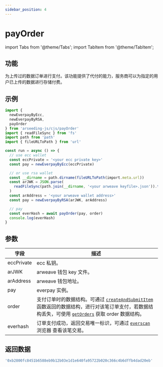 ```yaml
---
sidebar_position: 4
---
```


# payOrder

import Tabs from '@theme/Tabs';
import TabItem from '@theme/TabItem';

## 功能

为上传过的数据订单进行支付。该功能提供了代付的能力，服务商可以为指定的用户已上传的数据进行存储付费。

## 示例

```ts
import {
  newEverpayByEcc,
  newEverpayByRSA,
  payOrder
} from 'arseeding-js/cjs/payOrder'
import { readFileSync } from 'fs'
import path from 'path'
import { fileURLToPath } from 'url'

const run = async () => {
  // use ecc wallet
  const eccPrivate = '<your ecc private key>'
  const pay = newEverpayByEcc(eccPrivate)

  // or use rsa wallet
  const __dirname = path.dirname(fileURLToPath(import.meta.url))
  const arJWK = JSON.parse(
    readFileSync(path.join(__dirname, '<your arweave keyfile>.json')).toString()
  )
  const arAddress = '<your arweave wallet address>'
  const pay = newEverpayByRSA(arJWK, arAddress)

  // pay
  const everHash = await payOrder(pay, order)
  console.log(everHash)
}
```
## 参数

| 字段 | 描述 |
| ---- | ---- |
|eccPrivate| ecc 私钥。|
|arJWK| arweave 钱包 key 文件。|
|arAddress| arweave 钱包地址。|
|pay| everpay 实例。|
|order| 支付订单时的数据结构。可通过 [`createAndSubmitItem`](./3.createAndSubmitItem.md) 函数返回的数据结构，进行对该笔订单支付，若数据结构丢失，可使用 [`getOrders`](./4.payOrder.md) 获取 order 数据结构。 |
|everhash| 订单支付成功，返回交易唯一标识，可通过 [`everscan`](https://scan.everpay.io/) 浏览器 查看该笔交易。|

## 返回数据

```ts
'0xb2800fc8451b6588eb9b12b03e1d1e640fa95722b020c366c4b6dffb4dad20eb'
```